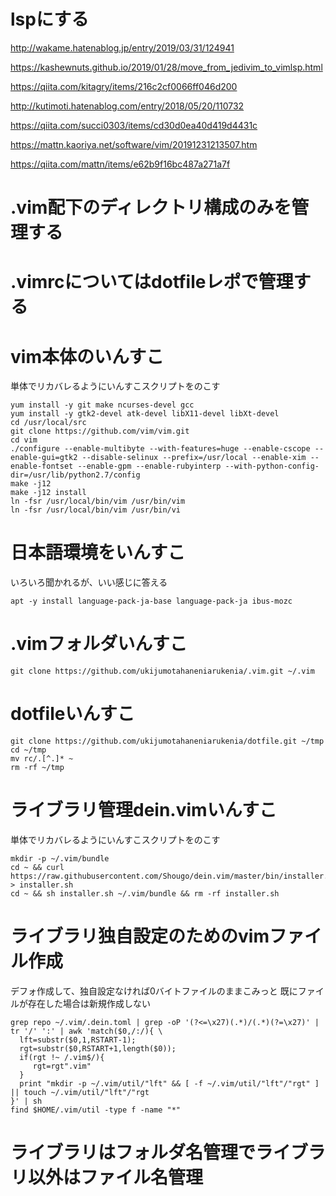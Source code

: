 # lspにする

http://wakame.hatenablog.jp/entry/2019/03/31/124941

https://kashewnuts.github.io/2019/01/28/move_from_jedivim_to_vimlsp.html

https://qiita.com/kitagry/items/216c2cf0066ff046d200

http://kutimoti.hatenablog.com/entry/2018/05/20/110732

https://qiita.com/succi0303/items/cd30d0ea40d419d4431c

https://mattn.kaoriya.net/software/vim/20191231213507.htm

https://qiita.com/mattn/items/e62b9f16bc487a271a7f

# .vim配下のディレクトリ構成のみを管理する

# .vimrcについてはdotfileレポで管理する
# vim本体のいんすこ

単体でリカバレるようにいんすこスクリプトをのこす

```
yum install -y git make ncurses-devel gcc
yum install -y gtk2-devel atk-devel libX11-devel libXt-devel
cd /usr/local/src
git clone https://github.com/vim/vim.git
cd vim
./configure --enable-multibyte --with-features=huge --enable-cscope --enable-gui=gtk2 --disable-selinux --prefix=/usr/local --enable-xim --enable-fontset --enable-gpm --enable-rubyinterp --with-python-config-dir=/usr/lib/python2.7/config
make -j12
make -j12 install
ln -fsr /usr/local/bin/vim /usr/bin/vim
ln -fsr /usr/local/bin/vim /usr/bin/vi
```

# 日本語環境をいんすこ

いろいろ聞かれるが、いい感じに答える

```
apt -y install language-pack-ja-base language-pack-ja ibus-mozc
```

# .vimフォルダいんすこ

```
git clone https://github.com/ukijumotahaneniarukenia/.vim.git ~/.vim
```

# dotfileいんすこ

```
git clone https://github.com/ukijumotahaneniarukenia/dotfile.git ~/tmp
cd ~/tmp
mv rc/.[^.]* ~
rm -rf ~/tmp
```

# ライブラリ管理dein.vimいんすこ

単体でリカバレるようにいんすこスクリプトをのこす

```
mkdir -p ~/.vim/bundle
cd ~ && curl https://raw.githubusercontent.com/Shougo/dein.vim/master/bin/installer.sh > installer.sh
cd ~ && sh installer.sh ~/.vim/bundle && rm -rf installer.sh
```

# ライブラリ独自設定のためのvimファイル作成

デフォ作成して、独自設定なければ0バイトファイルのままこみっと
既にファイルが存在した場合は新規作成しない

```
grep repo ~/.vim/.dein.toml | grep -oP '(?<=\x27)(.*)/(.*)(?=\x27)' | tr '/' ':' | awk 'match($0,/:/){ \
  lft=substr($0,1,RSTART-1);
  rgt=substr($0,RSTART+1,length($0));
  if(rgt !~ /.vim$/){
     rgt=rgt".vim"
  }
  print "mkdir -p ~/.vim/util/"lft" && [ -f ~/.vim/util/"lft"/"rgt" ] || touch ~/.vim/util/"lft"/"rgt
}' | sh
find $HOME/.vim/util -type f -name "*"
```

# ライブラリはフォルダ名管理でライブラリ以外はファイル名管理
